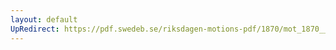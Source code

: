 ```yaml
---
layout: default
UpRedirect: https://pdf.swedeb.se/riksdagen-motions-pdf/1870/mot_1870__fk__00047.pdf
---
```

